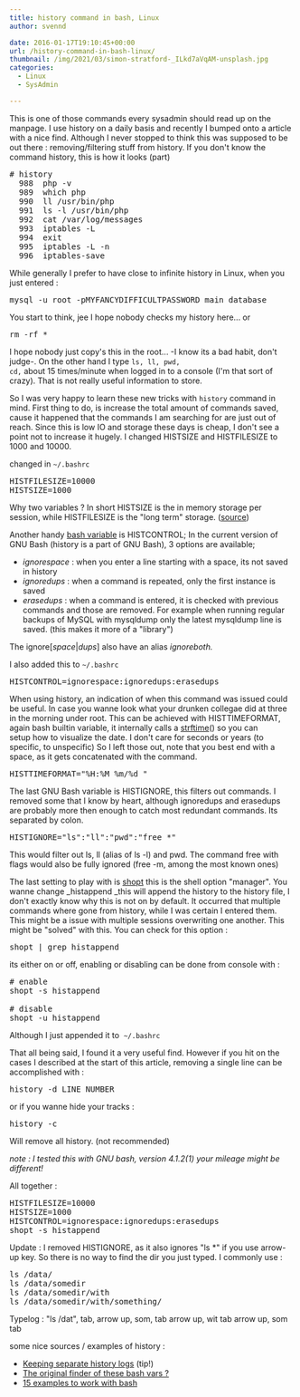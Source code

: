 ```yaml
---
title: history command in bash, Linux
author: svennd

date: 2016-01-17T19:10:45+00:00
url: /history-command-in-bash-linux/
thumbnail: /img/2021/03/simon-stratford-_ILkd7aVqAM-unsplash.jpg
categories:
  - Linux
  - SysAdmin

---
```

This is one of those commands every sysadmin should read up on the manpage. I use history on a daily basis and recently I bumped onto a article with a nice find. Although I never stopped to think this was supposed to be out there : removing/filtering stuff from history. If you don't know the command history, this is how it looks (part)

<pre># history
  988  php -v
  989  which php
  990  ll /usr/bin/php
  991  ls -l /usr/bin/php
  992  cat /var/log/messages
  993  iptables -L
  994  exit
  995  iptables -L -n
  996  iptables-save</pre>

While generally I prefer to have close to infinite history in Linux, when you just entered :

<pre>mysql -u root -pMYFANCYDIFFICULTPASSWORD main_database</pre>

You start to think, jee I hope nobody checks my history here... or

<pre>rm -rf *</pre>

I hope nobody just copy's this in the root... -I know its a bad habit, don't judge-. On the other hand I type <code class="EnlighterJSRAW" data-enlighter-language="null">ls, ll, pwd, cd,</code> about 15 times/minute when logged in to a console (I'm that sort of crazy). That is not really useful information to store.

So I was very happy to learn these new tricks with <code class="EnlighterJSRAW" data-enlighter-language="null">history</code> command in mind. First thing to do, is increase the total amount of commands saved, cause it happened that the commands I am searching for are just out of reach. Since this is low IO and storage these days is cheap, I don't see a point not to increase it hugely. I changed HISTSIZE and HISTFILESIZE to 1000 and 10000.

changed in <code class="EnlighterJSRAW" data-enlighter-language="null">~/.bashrc</code>

<pre>HISTFILESIZE=10000
HISTSIZE=1000</pre>

Why two variables ? In short HISTSIZE is the in memory storage per session, while HISTFILESIZE is the "long term" storage. ([source][1])

Another handy [bash variable][2] is HISTCONTROL; In the current version of GNU Bash (history is a part of GNU Bash), 3 options are available;

  * _ignorespace_ : when you enter a line starting with a space, its not saved in history
  * _ignoredups_ : when a command is repeated, only the first instance is saved
  * _erasedups_ : when a command is entered, it is checked with previous commands and those are removed. For example when running regular backups of MySQL with mysqldump only the latest mysqldump line is saved. (this makes it more of a "library")

The ignore[_space_|_dups_] also have an alias _ignoreboth._

I also added this to <code class="EnlighterJSRAW" data-enlighter-language="null">~/.bashrc</code>

<pre>HISTCONTROL=ignorespace:ignoredups:erasedups</pre>

When using history, an indication of when this command was issued could be useful. In case you wanne look what your drunken collegae did at three in the morning under root. This can be achieved with HISTTIMEFORMAT, again bash builtin variable, it internally calls a [strftime][3]() so you can setup how to visualize the date. I don't care for seconds or years (to specific, to unspecific) So I left those out, note that you best end with a space, as it gets concatenated with the command.

<pre>HISTTIMEFORMAT="%H:%M %m/%d "</pre>

The last GNU Bash variable is HISTIGNORE, this filters out commands. I removed some that I know by heart, although ignoredups and erasedups are probably more then enough to catch most redundant commands. Its separated by colon.

<pre>HISTIGNORE="ls":"ll":"pwd":"free *"</pre>

This would filter out ls, ll (alias of ls -l) and pwd. The command free with flags would also be fully ignored (free -m, among the most known ones)

The last setting to play with is [shopt][4] this is the shell option "manager". You wanne change _histappend _this will append the history to the history file, I don't exactly know why this is not on by default. It occurred that multiple commands where gone from history, while I was certain I entered them. This might be a issue with multiple sessions overwriting one another. This might be "solved" with this. You can check for this option :

<pre>shopt | grep histappend</pre>

its either on or off, enabling or disabling can be done from console with :

<pre># enable
shopt -s histappend

# disable
shopt -u histappend</pre>

Although I just appended it to  <code class="EnlighterJSRAW" data-enlighter-language="null">~/.bashrc</code>

That all being said, I found it a very useful find. However if you hit on the cases I described at the start of this article, removing a single line can be accomplished with :

<pre>history -d LINE_NUMBER</pre>

or if you wanne hide your tracks :

<pre>history -c</pre>

Will remove all history. (not recommended)

_note : I tested this with GNU bash, version 4.1.2(1) your mileage might be different!_

All together :

<pre>HISTFILESIZE=10000
HISTSIZE=1000
HISTCONTROL=ignorespace:ignoredups:erasedups
shopt -s histappend</pre>

Update : I removed HISTIGNORE, as it also ignores "ls *" if you use arrow-up key. So there is no way to find the dir you just typed. I commonly use :

<pre>ls /data/
ls /data/somedir
ls /data/somedir/with
ls /data/somedir/with/something/</pre>

Typelog : "ls /dat", tab, arrow up, som, tab arrow up, wit tab arrow up, som tab

some nice sources / examples of history :

  * [Keeping separate history logs][5] (tip!)
  * [The original finder of these bash vars ?][6]
  * [15 examples to work with bash][7]

 [1]: http://stackoverflow.com/questions/19454837/bash-histsize-vs-histfilesize
 [2]: https://www.gnu.org/software/bash/manual/html_node/Bash-Variables.html
 [3]: http://php.net/manual/en/function.strftime.php
 [4]: http://ss64.com/bash/shopt.html
 [5]: http://moonpup.blogspot.be/2007/11/keeping-separate-history-files-for.html
 [6]: http://blog.macromates.com/2008/working-with-history-in-bash/
 [7]: http://www.thegeekstuff.com/2008/08/15-examples-to-master-linux-command-line-history/